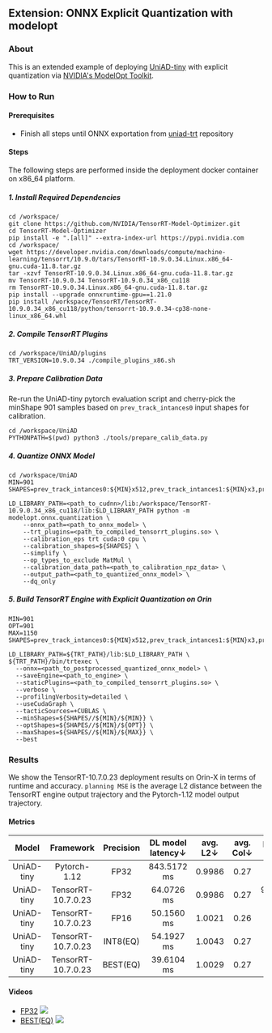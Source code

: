 ## Extension: ONNX Explicit Quantization with modelopt
### About
This is an extended example of deploying [UniAD-tiny](https://github.com/NVIDIA/DL4AGX/tree/master/AV-Solutions/uniad-trt) with explicit quantization via [NVIDIA's ModelOpt Toolkit](https://github.com/NVIDIA/TensorRT-Model-Optimizer).
### How to Run
#### Prerequisites
- Finish all steps until ONNX exportation from [uniad-trt](https://github.com/NVIDIA/DL4AGX/tree/master/AV-Solutions/uniad-trt) repository

#### Steps
The following steps are performed inside the deployment docker container on x86_64 platform.

##### 1. Install Required Dependencies
```
cd /workspace/
git clone https://github.com/NVIDIA/TensorRT-Model-Optimizer.git
cd TensorRT-Model-Optimizer
pip install -e ".[all]" --extra-index-url https://pypi.nvidia.com
cd /workspace/
wget https://developer.nvidia.com/downloads/compute/machine-learning/tensorrt/10.9.0/tars/TensorRT-10.9.0.34.Linux.x86_64-gnu.cuda-11.8.tar.gz
tar -xzvf TensorRT-10.9.0.34.Linux.x86_64-gnu.cuda-11.8.tar.gz
mv TensorRT-10.9.0.34 TensorRT-10.9.0.34_x86_cu118
rm TensorRT-10.9.0.34.Linux.x86_64-gnu.cuda-11.8.tar.gz
pip install --upgrade onnxruntime-gpu==1.21.0
pip install /workspace/TensorRT/TensorRT-10.9.0.34_x86_cu118/python/tensorrt-10.9.0.34-cp38-none-linux_x86_64.whl
```

##### 2. Compile TensorRT Plugins
```
cd /workspace/UniAD/plugins
TRT_VERSION=10.9.0.34 ./compile_plugins_x86.sh
```

##### 3. Prepare Calibration Data
Re-run the UniAD-tiny pytorch evaluation script and cherry-pick the minShape 901 samples based on `prev_track_intances0` input shapes for calibration. 
```
cd /workspace/UniAD
PYTHONPATH=$(pwd) python3 ./tools/prepare_calib_data.py
```

##### 4. Quantize ONNX Model
```
cd /workspace/UniAD
MIN=901
SHAPES=prev_track_intances0:${MIN}x512,prev_track_intances1:${MIN}x3,prev_track_intances3:${MIN},prev_track_intances4:${MIN},prev_track_intances5:${MIN},prev_track_intances6:${MIN},prev_track_intances8:${MIN},prev_track_intances9:${MIN}x10,prev_track_intances11:${MIN}x4x256,prev_track_intances12:${MIN}x4,prev_track_intances13:${MIN}

LD_LIBRARY_PATH=<path_to_cudnn>/lib:/workspace/TensorRT-10.9.0.34_x86_cu118/lib:$LD_LIBRARY_PATH python -m modelopt.onnx.quantization \
    --onnx_path=<path_to_onnx_model> \
    --trt_plugins=<path_to_compiled_tensorrt_plugins.so> \
    --calibration_eps trt cuda:0 cpu \
    --calibration_shapes=${SHAPES} \
    --simplify \
    --op_types_to_exclude MatMul \
    --calibration_data_path=<path_to_calibration_npz_data> \
    --output_path=<path_to_quantized_onnx_model> \
    --dq_only
```

##### 5. Build TensorRT Engine with Explicit Quantization on Orin
```
MIN=901
OPT=901
MAX=1150
SHAPES=prev_track_intances0:${MIN}x512,prev_track_intances1:${MIN}x3,prev_track_intances3:${MIN},prev_track_intances4:${MIN},prev_track_intances5:${MIN},prev_track_intances6:${MIN},prev_track_intances8:${MIN},prev_track_intances9:${MIN}x10,prev_track_intances11:${MIN}x4x256,prev_track_intances12:${MIN}x4,prev_track_intances13:${MIN}

LD_LIBRARY_PATH=${TRT_PATH}/lib:$LD_LIBRARY_PATH \
${TRT_PATH}/bin/trtexec \
  --onnx=<path_to_postprocessed_quantized_onnx_model> \
  --saveEngine=<path_to_engine> \
  --staticPlugins=<path_to_compiled_tensorrt_plugins.so> \
  --verbose \
  --profilingVerbosity=detailed \
  --useCudaGraph \
  --tacticSources=+CUBLAS \
  --minShapes=${SHAPES//${MIN}/${MIN}} \
  --optShapes=${SHAPES//${MIN}/${OPT}} \
  --maxShapes=${SHAPES//${MIN}/${MAX}} \
  --best
```


### Results
We show the TensorRT-10.7.0.23 deployment results on Orin-X in terms of runtime and accuracy. `planning MSE` is the average L2 distance between the TensorRT engine output trajectory and the Pytorch-1.12 model output trajectory. 
#### Metrics
| Model | Framework | Precision | DL model latency↓ | avg. L2↓ | avg. Col↓ | planning MSE↓ |
| :---:| :---: | :---: | :---: | :---: | :---: | :---: |
| UniAD-tiny | Pytorch-1.12 | FP32 | 843.5172 ms | 0.9986  | 0.27 | 0 |
| UniAD-tiny | TensorRT-10.7.0.23 | FP32 | 64.0726 ms | 0.9986 | 0.27 | 9.2417e-07 |
| UniAD-tiny | TensorRT-10.7.0.23 | FP16 |  50.1560 ms | 1.0021 | 0.26 | 0.0458 |
| UniAD-tiny | TensorRT-10.7.0.23 | INT8(EQ) |  54.1927 ms | 1.0043 | 0.27 | 0.0124 | 
| UniAD-tiny | TensorRT-10.7.0.23 | BEST(EQ) | 39.6104 ms | 1.0029 | 0.27 | 0.0499 |

#### Videos
- [FP32](./assets/uniad_fp32_video.gif)
![](../assets/uniad_fp32_video.gif)
- [BEST(EQ)](./assets/uniad_best_eq_video.gif)
![](../assets/uniad_best_eq_video.gif)